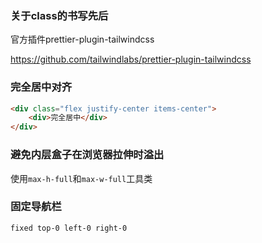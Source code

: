 ### 关于class的书写先后

官方插件prettier-plugin-tailwindcss

https://github.com/tailwindlabs/prettier-plugin-tailwindcss



### 完全居中对齐

```html
<div class="flex justify-center items-center">
	<div>完全居中</div>
</div>
```



### 避免内层盒子在浏览器拉伸时溢出

使用`max-h-full`和`max-w-full`工具类



### 固定导航栏

```
fixed top-0 left-0 right-0
```

